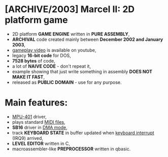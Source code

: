 # [ARCHIVE/2003] Marcel II: 2D platform game
- 2D platform **GAME ENGINE** written in **PURE ASSEMBLY**,
- **ARCHIVAL** code created mainly between **December 2002 and January 2003**,
- [gameplay video](https://www.youtube.com/watch?v=W15LYIK44t8) is available on youtube,
- legacy **16-bit code** for DOS,
- **7528 bytes** of code,
- a lot of **NAIVE CODE** - don't repeat it,
- example showing that just write something in assembly **DOES NOT MAKE IT FAST**,
- released as **PUBLIC DOMAIN** - use for any purpose.

# Main features:
- [MPU-401](https://en.wikipedia.org/wiki/MPU-401) driver,
- plays standard [MIDI files](http://www.music.mcgill.ca/~ich/classes/mumt306/StandardMIDIfileformat.html),
- **SB16** driver in [DMA mode](https://www.techopedia.com/definition/2767/direct-memory-access-dma),
- track **KEYBOARD STATE** in buffer updated when [keyboard interrupt](https://en.wikipedia.org/wiki/Interrupt) (IRQ9) arrived,
- **LEVEL EDITOR** written in C,
- macroassembler-like **PREPROCESSOR** written in qbasic.
